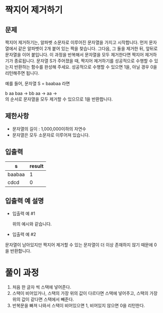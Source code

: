# 짝지어 제거하기

## 문제
짝지어 제거하기는, 알파벳 소문자로 이루어진 문자열을 가지고 시작합니다. 
먼저 문자열에서 같은 알파벳이 2개 붙어 있는 짝을 찾습니다. 그다음, 그 둘을 제거한 뒤, 
앞뒤로 문자열을 이어 붙입니다. 이 과정을 반복해서 문자열을 모두 제거한다면 짝지어 제거하기가 종료됩니다. 
문자열 S가 주어졌을 때, 짝지어 제거하기를 성공적으로 수행할 수 있는지 반환하는 함수를 완성해 주세요. 
성공적으로 수행할 수 있으면 1을, 아닐 경우 0을 리턴해주면 됩니다.

예를 들어, 문자열 S = baabaa 라면

b aa baa → bb aa → aa →<br>
의 순서로 문자열을 모두 제거할 수 있으므로 1을 반환합니다.


## 제한사항
- 문자열의 길이 : 1,000,000이하의 자연수
- 문자열은 모두 소문자로 이루어져 있습니다.


## 입출력

| s          | result |
|------------|-------|
| baabaa | 1     |
| cdcd	 | 0     |


## 입출력 예 설명
- 입출력 예 #1

  위의 예시와 같습니다.



- 입출력 예 #2

문자열이 남아있지만 짝지어 제거할 수 있는 문자열이 더 이상 존재하지 않기 때문에 0을 반환합니다.


# 풀이 과정
1. 처음 한 글자 씩 스택에 넣어준다.
2. 스택이 비어있거나, 스택의 가장 위의 값이 다르다면 스택에 넣어주고, 스택의 가장 위의 값이 같다면 스택에서 빼준다.
3. 반복문을 빠져 나와서 스택이 비어있으면 1, 비어있지 않으면 0을 리턴한다.